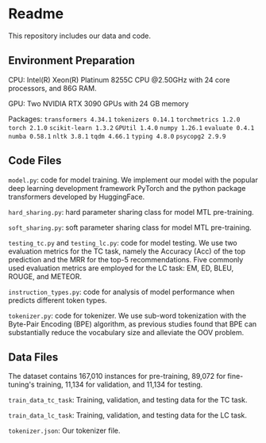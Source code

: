 # Readme
This repository includes our data and code.

## Environment Preparation

CPU: Intel(R) Xeon(R) Platinum 8255C CPU @2.50GHz with 24 core processors, and 86G RAM.

GPU: Two NVIDIA RTX 3090 GPUs with 24 GB memory

Packages: 
`transformers 4.34.1`
`tokenizers 0.14.1`
`torchmetrics 1.2.0`
`torch 2.1.0`
`scikit-learn 1.3.2`
`GPUtil 1.4.0`
`numpy 1.26.1`
`evaluate 0.4.1`
`numba 0.58.1`
`nltk 3.8.1`
`tqdm 4.66.1`
`typing 4.8.0`
`psycopg2 2.9.9`

## Code Files
`model.py`: code for model training. We implement our model with the popular deep learning development framework PyTorch and the python package transformers developed by HuggingFace. 

`hard_sharing.py`: hard parameter sharing class for model MTL pre-training.

`soft_sharing.py`: soft parameter sharing class for model MTL pre-training.

`testing_tc.py` and `testing_lc.py`: code for model testing. We use two evaluation metrics for the TC task, namely the Accuracy (Acc) of the top prediction and the
MRR for the top-5 recommendations. Five commonly used evaluation metrics are employed for the LC task: EM, ED, BLEU, ROUGE, and METEOR.

`instruction_types.py`: code for analysis of model performance when predicts different token types. 

`tokenizer.py`: code for tokenizer.  We use sub-word tokenization with the Byte-Pair Encoding (BPE) algorithm, as previous studies found that BPE can substantially reduce the vocabulary size
and alleviate the OOV problem.


## Data Files
The dataset contains 167,010 instances for pre-training,  89,072 for fine-tuning's training, 11,134 for validation, and 11,134 for testing. 

`train_data_tc_task`: Training, validation, and testing data for the TC task.

`train_data_lc_task`: Training, validation, and testing data for the LC task.

`tokenizer.json`: Our tokenizer file.
